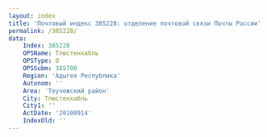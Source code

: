 ```yaml
---
layout: index
title: 'Почтовый индекс 385228: отделение почтовой связи Почты России'
permalink: /385228/
data:
    Index: 385228
    OPSName: Тлюстенхабль
    OPSType: О
    OPSSubm: 385700
    Region: 'Адыгея Республика'
    Autonom: ''
    Area: 'Теучежский район'
    City: Тлюстенхабль
    City1: ''
    ActDate: '20100914'
    IndexOld: ''
---
```

